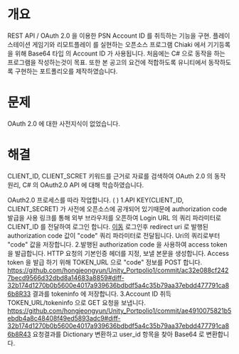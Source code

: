 # 개요
REST API / OAuth 2.0 을 이용한 PSN Account ID 를 취득하는 기능을 구현.
플레이스테이션 게임기와 리모트플레이 를 실현하는 오픈소스 프로그램 Chiaki 에서
기기등록을 위해 Base64 타입 의 Account ID 가 사용됩니다.
처음에는 C# 으로 동작을 하는 프로그램을 작성하는것이 목표.
또한 본 공고의 요건에 적합하도록 유니티에서 동작하도록 구현하는 포트폴리오를 제작하였습니다.
         
# 문제
OAuth 2.0 에 대한 사전지식이 없었습니다.
# 해결 
CLIENT_ID, CLIENT_SCRET 키워드를 근거로 자료를 검색하여
OAuth 2.0 의 동작 원리, C# 의 OAuth2.0 API 에 대해 학습하였습니다.
             
OAuth2.0 프로세스를 따라 작업합니다. (  )
1.API KEY(CLIENT_ID, CLIENT_SECRET) 가 사전에 오픈소스에 공개되어 있기때문에 authorization code 발급을 사용
링크를 통해 외부 브라우저를 오픈하여 Login URL 의 쿼리 파라미터로 CLIENT_ID 를 전달하여 로그인 합니다. 
[이동](https://github.com/hongjeongyun/Unity_Portpolio1/commit/200e4590a92ea992e92efbd79a0cd0bb65bae3b0#diff-59608a8a40d909c99dc7d68c516a10b8a36370ff370b3b84309121cc95831302R8)
로그인후 redirect uri 로 발행된 authorization code 값이 "code" 쿼리 파라미터로 전달됩니다. Uri의 쿼리로부터 "code" 값을 저장합니다.
2.발행된 authorization code 을 사용하여 access token 을 발급합니다.
HTTP 요청의 기본인증 헤더를 지정, 보낼 본문을 생성합니다.
Access token 을 발급 하기 위해 TOKEN_URL 으로 "code" 정보를 POST 합니다. 
https://github.com/hongjeongyun/Unity_Portpolio1/commit/ac32e088cf2427becd9566d32dbd8a14683a8859#diff-32b174d1270b0b5600e4017a939636bdbdf5a4c35b79aa37ebdd477791ca86b8R33
결과를 tokeninfo 에 저장합니다.
3.Account ID 취득
TOKEN_URL/tokeninfo 으로 GET 요청을 보냅니다. 
https://github.com/hongjeongyun/Unity_Portpolio1/commit/ae4910075821b5ebdb4a8c48408f49ed5893adc9#diff-32b174d1270b0b5600e4017a939636bdbdf5a4c35b79aa37ebdd477791ca86b8R43
요청결과를 Dictionary 변환하고 user_id 항목을 찾아 Base64 로 변환합니다.
